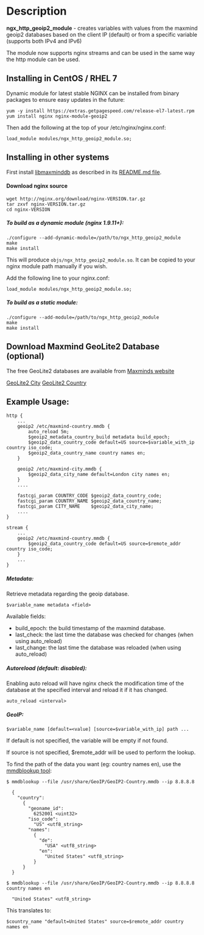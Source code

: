 Description
===========

**ngx_http_geoip2_module** - creates variables with values from the maxmind geoip2 databases based on the client IP (default) or from a specific variable (supports both IPv4 and IPv6)

The module now supports nginx streams and can be used in the same way the http module can be used.

## Installing in CentOS / RHEL 7

Dynamic module for latest stable NGINX can be installed from binary packages to ensure easy updates in the future:

    yum -y install https://extras.getpagespeed.com/release-el7-latest.rpm
    yum install nginx nginx-module-geoip2

Then add the following at the top of your /etc/nginx/nginx.conf:

    load_module modules/ngx_http_geoip2_module.so;

## Installing in other systems

First install [libmaxminddb](https://github.com/maxmind/libmaxminddb) as described in its [README.md
file](https://github.com/maxmind/libmaxminddb/blob/master/README.md#installing-from-a-tarball).

#### Download nginx source
```
wget http://nginx.org/download/nginx-VERSION.tar.gz
tar zxvf nginx-VERSION.tar.gz
cd nginx-VERSION
```

##### To build as a dynamic module (nginx 1.9.11+):
```
./configure --add-dynamic-module=/path/to/ngx_http_geoip2_module
make
make install
```

This will produce ```objs/ngx_http_geoip2_module.so```. It can be copied to your nginx module path manually if you wish.

Add the following line to your nginx.conf:
```
load_module modules/ngx_http_geoip2_module.so;
```

##### To build as a static module:
```
./configure --add-module=/path/to/ngx_http_geoip2_module
make
make install
```

## Download Maxmind GeoLite2 Database (optional)
The free GeoLite2 databases are available from [Maxminds website](http://dev.maxmind.com/geoip/geoip2/geolite2/)

[GeoLite2 City](http://geolite.maxmind.com/download/geoip/database/GeoLite2-City.mmdb.gz)
[GeoLite2 Country](http://geolite.maxmind.com/download/geoip/database/GeoLite2-Country.mmdb.gz)

## Example Usage:
```
http {
    ...
    geoip2 /etc/maxmind-country.mmdb {
        auto_reload 5m;
        $geoip2_metadata_country_build metadata build_epoch;
        $geoip2_data_country_code default=US source=$variable_with_ip country iso_code;
        $geoip2_data_country_name country names en;
    }

    geoip2 /etc/maxmind-city.mmdb {
        $geoip2_data_city_name default=London city names en;
    }
    ....

    fastcgi_param COUNTRY_CODE $geoip2_data_country_code;
    fastcgi_param COUNTRY_NAME $geoip2_data_country_name;
    fastcgi_param CITY_NAME    $geoip2_data_city_name;
    ....
}

stream {
    ...
    geoip2 /etc/maxmind-country.mmdb {
        $geoip2_data_country_code default=US source=$remote_addr country iso_code;
    }
    ...
}
```

##### Metadata:
Retrieve metadata regarding the geoip database.
```
$variable_name metadata <field>
```
Available fields:
  - build_epoch: the build timestamp of the maxmind database.
  - last_check: the last time the database was checked for changes (when using auto_reload)
  - last_change: the last time the database was reloaded (when using auto_reload)

##### Autoreload (default: disabled):
Enabling auto reload will have nginx check the modification time of the database at the specified
interval and reload it if it has changed.
```
auto_reload <interval>
```

##### GeoIP:
```
$variable_name [default=<value] [source=$variable_with_ip] path ...
```
If default is not specified, the variable will be empty if not found.

If source is not specified, $remote_addr will be used to perform the lookup.

To find the path of the data you want (eg: country names en), use the [mmdblookup tool](https://maxmind.github.io/libmaxminddb/mmdblookup.html):

```
$ mmdblookup --file /usr/share/GeoIP/GeoIP2-Country.mmdb --ip 8.8.8.8

  {
    "country":
      {
        "geoname_id":
          6252001 <uint32>
        "iso_code":
          "US" <utf8_string>
        "names":
          {
            "de":
              "USA" <utf8_string>
            "en":
              "United States" <utf8_string>
          }
      }
  }

$ mmdblookup --file /usr/share/GeoIP/GeoIP2-Country.mmdb --ip 8.8.8.8 country names en

  "United States" <utf8_string>
```

This translates to:

```
$country_name "default=United States" source=$remote_addr country names en
```
